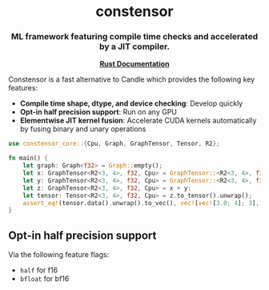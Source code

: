 <h1 align="center">
  constensor
</h1>

<h3 align="center">
ML framework featuring compile time checks and accelerated by a JIT compiler.
</h3>

<p align="center"><a href="https://ericlbuehler.github.io/constensor/constensor_core/"><b>Rust Documentation</b></a>

</p>

Constensor is a fast alternative to Candle which provides the following key features:
- **Compile time shape, dtype, and device checking**: Develop quickly
- **Opt-in half precision support**: Run on any GPU
- **Elementwise JIT kernel fusion**: Accelerate CUDA kernels automatically by fusing binary and unary operations

```rust
use constensor_core::{Cpu, Graph, GraphTensor, Tensor, R2};

fn main() {
    let graph: Graph<f32> = Graph::empty();
    let x: GraphTensor<R2<3, 4>, f32, Cpu> = GraphTensor::<R2<3, 4>, f32, Cpu>::fill(graph.clone(), 1.0);
    let y: GraphTensor<R2<3, 4>, f32, Cpu> = GraphTensor::<R2<3, 4>, f32, Cpu>::fill(graph.clone(), 2.0);
    let z: GraphTensor<R2<3, 4>, f32, Cpu> = x + y;
    let tensor: Tensor<R2<3, 4>, f32, Cpu> = z.to_tensor().unwrap();
    assert_eq!(tensor.data().unwrap().to_vec(), vec![vec![3.0; 4]; 3],);
}
```

## Opt-in half precision support
Via the following feature flags:
- `half` for f16
- `bfloat` for bf16
